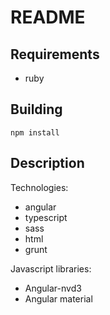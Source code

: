 # README #

## Requirements ##

* ruby

## Building ##

```
npm install
```

## Description ##

Technologies:

* angular
* typescript
* sass
* html
* grunt

Javascript libraries:

* Angular-nvd3
* Angular material